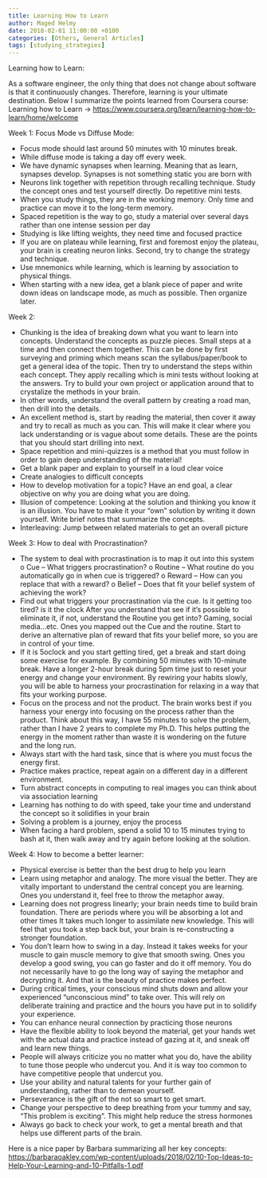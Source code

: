 ```yaml
---
title: Learning How to Learn
author: Maged Helmy
date: 2018-02-01 11:00:00 +0100
categories: [Others, General Articles]
tags: [studying_strategies]
---
```


Learning how to Learn:

As a software engineer, the only thing that does not change about software is that it continuously changes. Therefore, learning is your ultimate destination. Below I summarize the points learned from Coursera course: Learning how to Learn -> https://www.coursera.org/learn/learning-how-to-learn/home/welcome

Week 1:
Focus Mode vs Diffuse Mode:
-	Focus mode should last around 50 minutes with 10 minutes break.
-	While diffuse mode is taking a day off every week.
-	We have dynamic synapses when learning. Meaning that as learn, synapses develop. Synapses is not something static you are born with
-	Neurons link together with repetition through recalling technique. Study the concept ones and test yourself directly. Do repetitive mini tests.
-	When you study things, they are in the working memory. Only time and practice can move it to the long-term memory.
-	Spaced repetition is the way to go, study a material over several days rather than one intense session per day
-	Studying is like lifting weights, they need time and focused practice
-	If you are on plateau while learning, first and foremost enjoy the plateau, your brain is creating neuron links. Second, try to change the strategy and technique.
-	Use mnemonics while learning, which is learning by association to physical things.
-	When starting with a new idea, get a blank piece of paper and write down ideas on landscape mode, as much as possible. Then organize later.

Week 2:
-	Chunking is the idea of breaking down what you want to learn into concepts. Understand the concepts as puzzle pieces. Small steps at a time and then connect them together. This can be done by first surveying and priming which means scan the syllabus/paper/book to get a general idea of the topic. Then try to understand the steps within each concept. They apply recalling which is mini tests without looking at the answers. Try to build your own project or application around that to crystalize the methods in your brain.
-	In other words, understand the overall pattern by creating a road man, then drill into the details.
-	An excellent method is, start by reading the material, then cover it away and try to recall as much as you can. This will make it clear where you lack understanding or is vague about some details. These are the points that you should start drilling into next.
-	Space repetition and mini-quizzes is a method that you must follow in order to gain deep understanding of the material!
-	 Get a blank paper and explain to yourself in a loud clear voice
-	Create analogies to difficult concepts
-	How to develop motivation for a topic? Have an end goal, a clear objective on why you are doing what you are doing.
-	Illusion of competence: Looking at the solution and thinking you know it is an illusion. You have to make it your “own” solution by writing it down yourself. Write brief notes that summarize the concepts.
-	Interleaving: Jump between related materials to get an overall picture

Week 3:
How to deal with Procrastination?
-	The system to deal with procrastination is to map it out into this system
o	Cue – What triggers procrastination?
o	Routine – What routine do you automatically go in when cue is triggered?
o	Reward – How can you replace that with a reward?
o	Belief – Does that fit your belief system of achieving the work?
-	Find out what triggers your procrastination via the cue. Is it getting too tired? is it the clock After you understand that see if it’s possible to eliminate it, if not, understand the Routine you get into? Gaming, social media…etc. Ones you mapped out the Cue and the routine. Start to derive an alternative plan of reward that fits your belief more, so you are in control of your time.
-	If it is 5oclock and you start getting tired, get a break and start doing some exercise for example. By combining 50 minutes with 10-minute break. Have a longer 2-hour break during 5pm time just to reset your energy and change your environment. By rewiring your habits slowly, you will be able to harness your procrastination for relaxing in a way that fits your working purpose.
-	Focus on the process and not the product. The brain works best if you harness your energy into focusing on the process rather than the product. Think about this way, I have 55 minutes to solve the problem, rather than I have 2 years to complete my Ph.D. This helps putting the energy in the moment rather than waste it is wondering on the future and the long run.
-	Always start with the hard task, since that is where you must focus the energy first.
-	Practice makes practice, repeat again on a different day in a different environment.
-	Turn abstract concepts in computing to real images you can think about via association learning
-	Learning has nothing to do with speed, take your time and understand the concept so it solidifies in your brain
-	Solving a problem is a journey, enjoy the process
-	When facing a hard problem, spend a solid 10 to 15 minutes trying to bash at it, then walk away and try again before looking at the solution.

Week 4:
How to become a better learner:
-	Physical exercise is better than the best drug to help you learn
-	Learn using metaphor and analogy. The more visual the better. They are vitally important to understand the central concept you are learning. Ones you understand it, feel free to throw the metaphor away.
-	Learning does not progress linearly; your brain needs time to build brain foundation. There are periods where you will be absorbing a lot and other times It takes much longer to assimilate new knowledge. This will feel that you took a step back but, your brain is re-constructing a stronger foundation.
-	You don’t learn how to swing in a day. Instead it takes weeks for your muscle to gain muscle memory to give that smooth swing. Ones you develop a good swing, you can go faster and do it off memory. You do not necessarily have to go the long way of saying the metaphor and decrypting it. And that is the beauty of practice makes perfect.
-	During critical times, your conscious mind shuts down and allow your experienced “unconscious mind” to take over. This will rely on deliberate training and practice and the hours you have put in to solidify your experience.
-	You can enhance neural connection by practicing those neurons
-	Have the flexible ability to look beyond the material, get your hands wet with the actual data and practice instead of gazing at it, and sneak off and learn new things.
-	People will always criticize you no matter what you do, have the ability to tune those people who undercut you. And it is way too common to have competitive people that undercut you.
-	Use your ability and natural talents for your further gain of understanding, rather than to demean yourself.
-	Perseverance is the gift of the not so smart to get smart.
-	Change your perspective to deep breathing from your tummy and say, “This problem is exciting”. This might help reduce the stress hormones
-	Always go back to check your work, to get a mental breath and that helps use different parts of the brain.


Here is a nice paper by Barbara summarizing all her key concepts:
https://barbaraoakley.com/wp-content/uploads/2018/02/10-Top-Ideas-to-Help-Your-Learning-and-10-Pitfalls-1.pdf

